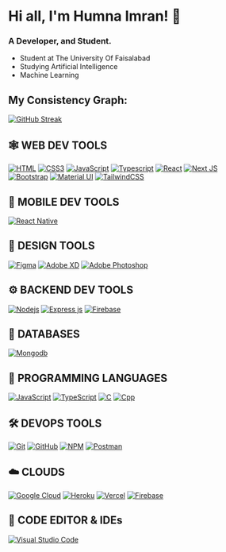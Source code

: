 # Hi all, I'm Humna Imran! 👋
### A Developer, and Student.
 
 - Student at The University Of Faisalabad
 - Studying Artificial Intelligence
 - Machine Learning
           
     
## My Consistency Graph:

[![GitHub Streak](https://streak-stats.demolab.com?user=hamnasz&theme=transparent)](https://git.io/streak-stats)





## 🕸️ **WEB DEV TOOLS**

[![HTML](https://img.shields.io/badge/HTML5-E34F26?style=for-the-badge&logo=html5&logoColor=white "HTML")](https://github.com/hamnasz)
[![CSS3](https://img.shields.io/badge/CSS3-1572B6?style=for-the-badge&logo=css3&logoColor=white "CSS")](https://github.com/hamnasz)
[![JavaScript](https://img.shields.io/badge/JavaScript-F7DF1E?style=for-the-badge&logo=javascript&logoColor=black "JavaScript")](https://github.com/hamnasz)
[![Typescript](https://img.shields.io/badge/TypeScript-007ACC?style=for-the-badge&logo=typescript&logoColor=white "Typescript")](https://github.com/hamnasz)
[![React](https://img.shields.io/badge/React-20232A?style=for-the-badge&logo=react&logoColor=61DAFB "React js")](https://github.com/hamnasz)
[![Next JS](https://img.shields.io/badge/Next-black?style=for-the-badge&logo=next.js&logoColor=white "Next.js")](https://github.com/hamnasz)
[![Bootstrap](https://img.shields.io/badge/Bootstrap-563D7C?style=for-the-badge&logo=bootstrap&logoColor=white "Bootstrap")](https://github.com/hamnasz)
[![Material UI](https://img.shields.io/badge/Material--UI-%230081CB.svg?style=for-the-badge&logo=mui&logoColor=white "Material UI")](https://github.com/hamnasz)
[![TailwindCSS](https://img.shields.io/badge/tailwindcss-%2338B2AC.svg?style=for-the-badge&logo=tailwind-css&logoColor=white)](https://github.com/hamnasz)
<br />

## 📱 **MOBILE DEV TOOLS**

[![React Native](https://img.shields.io/badge/React_Native-20232A?style=for-the-badge&logo=react&logoColor=61DAFB "React Native")](https://github.com/hamnasz)


## 🍧 **DESIGN TOOLS**

[![Figma](https://img.shields.io/badge/figma-%23F24E1E.svg?style=for-the-badge&logo=figma&logoColor=white "Figma")](https://github.com/hamnasz)
[![Adobe XD](https://img.shields.io/badge/Adobe%20XD-470137?style=for-the-badge&logo=Adobe%20XD&logoColor=#FF61F6 "XD")](https://github.com/hamnasz)
[![Adobe Photoshop](https://img.shields.io/badge/adobe%20photoshop-%2331A8FF.svg?style=for-the-badge&logo=adobe%20photoshop&logoColor=white)](https://github.com/hamnasz)


## ⚙️ **BACKEND DEV TOOLS**

[![](https://img.shields.io/badge/Node.js-43853D?style=for-the-badge&logo=node.js&logoColor=white "Nodejs")](https://github.com/hamnasz)
[![Express js](https://img.shields.io/badge/Express.js-404D59?style=for-the-badge "Express js")](https://github.com/hamnasz)
[![Firebase](https://img.shields.io/badge/firebase-%23039BE5.svg?style=for-the-badge&logo=firebase "Firebase")](https://github.com/hamnasz)


## 📅 **DATABASES**

[![Mongodb](https://img.shields.io/badge/MongoDB-4EA94B?style=for-the-badge&logo=mongodb&logoColor=white "Mongodb")][repo]

## 🎯 **PROGRAMMING LANGUAGES**
[![JavaScript](https://img.shields.io/badge/JavaScript-F7DF1E?style=for-the-badge&logo=javascript&logoColor=black "JavaScript")][repo]
[![TypeScript](https://img.shields.io/badge/TypeScript-007ACC?style=for-the-badge&logo=TypeScript&logoColor=white "TypeScript")][repo]
[![C](https://img.shields.io/badge/C-CC6699?style=for-the-badge&logo=C&logoColor=white "C")][repo]
[![Cpp](https://img.shields.io/badge/CPP-007ACC?style=for-the-badge&logo=Cpp&logoColor=white "Cpp")][repo]


<!-- [![Java](https://img.shields.io/badge/java-%23ED8B00.svg?style=for-the-badge&logo=java&logoColor=white "Java")][repo] -->

## 🛠️ **DEVOPS TOOLS**

[![Git](https://img.shields.io/badge/git-%23F05033.svg?style=for-the-badge&logo=git&logoColor=white "Git")][repo]
[![GitHub](https://img.shields.io/badge/github-%23121011.svg?style=for-the-badge&logo=github&logoColor=white "GitHub")][repo]
[![NPM](https://img.shields.io/badge/NPM-%23000000.svg?style=for-the-badge&logo=npm&logoColor=white "Npm")][repo]
[![Postman](https://img.shields.io/badge/Postman-FF6C37?style=for-the-badge&logo=postman&logoColor=white "Postman")][repo]

## ☁️ **CLOUDS**

[![Google Cloud](https://img.shields.io/badge/GoogleCloud-%234285F4.svg?style=for-the-badge&logo=google-cloud&logoColor=white "Google Cloud")][repo]
[![Heroku](https://img.shields.io/badge/heroku-%23430098.svg?style=for-the-badge&logo=heroku&logoColor=white "Heroku")][repo]
[![Vercel](https://img.shields.io/badge/vercel-%23000000.svg?style=for-the-badge&logo=vercel&logoColor=white "Vercel")][repo]
[![Firebase](https://img.shields.io/badge/firebase-%23039BE5.svg?style=for-the-badge&logo=firebase "Firebase")][repo]




## 📄 **CODE EDITOR & IDEs**

[![Visual Studio Code](https://img.shields.io/badge/VS%20Code-0078d7.svg?style=for-the-badge&logo=visual-studio-code&logoColor=white "Visual Studio Code")][repo]
   



[repo]: https://github.com/hamnasz
